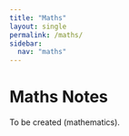 ```yaml
---
title: "Maths"
layout: single
permalink: /maths/
sidebar:
  nav: "maths"
---
```


# Maths Notes
To be created (mathematics).
